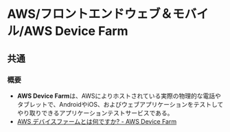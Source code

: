 # AWS/フロントエンドウェブ＆モバイル/AWS Device Farm

## 共通

### 概要

- **AWS Device Farm**は、AWSによりホストされている実際の物理的な電話やタブレットで、AndroidやiOS、およびウェブアプリケーションをテストしてやり取りできるアプリケーションテストサービスである。
- [AWS デバイスファームとは何ですか? - AWS Device Farm](https://docs.aws.amazon.com/ja_jp/devicefarm/latest/developerguide/welcome.html)
